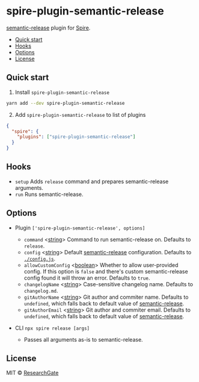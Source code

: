 # spire-plugin-semantic-release

[semantic-release] plugin for [Spire](../spire/README.md).

<!-- START doctoc generated TOC please keep comment here to allow auto update -->
<!-- DON'T EDIT THIS SECTION, INSTEAD RE-RUN doctoc TO UPDATE -->

- [Quick start](#quick-start)
- [Hooks](#hooks)
- [Options](#options)
- [License](#license)

<!-- END doctoc generated TOC please keep comment here to allow auto update -->

## Quick start

1. Install `spire-plugin-semantic-release`

```sh
yarn add --dev spire-plugin-semantic-release
```

2. Add `spire-plugin-semantic-release` to list of plugins

```json
{
  "spire": {
    "plugins": ["spire-plugin-semantic-release"]
  }
}
```

## Hooks

- `setup` Adds `release` command and prepares semantic-release arguments.
- `run` Runs semantic-release.

## Options

- Plugin `['spire-plugin-semantic-release', options]`

  - `command` \<[string]\> Command to run semantic-release on. Defaults to
    `release`.
  - `config` \<[string]\> Default [semantic-release]
    configuration. Defaults to [`./config.js`](./config.js).
  - `allowCustomConfig` \<[boolean]\> Whether to allow user-provided config. If
    this option is `false` and there's custom semantic-release config found it
    will throw an error. Defaults to `true`.
  - `changelogName` \<[string]\> Case-sensitive changelog name. Defaults to
    `changelog.md`.
  - `gitAuthorName` \<[string]\> Git author and commiter name. Defaults to
    `undefined`, which falls back to default value of [semantic-release].
  - `gitAuthorEmail` \<[string]\> Git author and commiter email. Defaults to
    `undefined`, which falls back to default value of [semantic-release].

- CLI `npx spire release [args]`
  - Passes all arguments as-is to semantic-release.

## License

MIT &copy; [ResearchGate](https://github.com/researchgate)

[semantic-release]: https://github.com/semantic-release/semantic-release
[boolean]:
  https://developer.mozilla.org/en-US/docs/Web/JavaScript/Data_structures#Boolean_type
[string]:
  https://developer.mozilla.org/en-US/docs/Web/JavaScript/Data_structures#String_type
[array]:
  https://developer.mozilla.org/en-US/docs/Web/JavaScript/Reference/Global_Objects/Array
